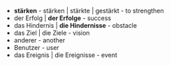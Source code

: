 
- **stärken** - stärken | stärkte | gestärkt - to strengthen 
- der Erfolg | **der Erfolge** - success
- das Hindernis | **die Hindernisse** - obstacle
- das Ziel | die Ziele - vision
- anderer - another
- Benutzer - user
- das Ereignis | die Ereignisse - event  
